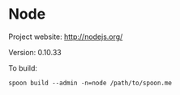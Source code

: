 # Node

Project website: http://nodejs.org/

Version: 0.10.33

To build: 

	spoon build --admin -n=node /path/to/spoon.me